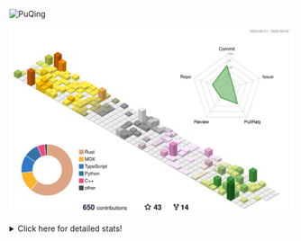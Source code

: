 ![PuQing](https://user-images.githubusercontent.com/27223114/171565019-9a56fae6-b08b-421f-99db-7e830da42371.png)

![](./profile-3d-contrib/profile-season-animate.svg)

<details>
<summary>Click here for detailed stats!</summary>

<!--START_SECTION:waka-->
![Lines of code](https://img.shields.io/badge/From%20Hello%20World%20I%27ve%20Written-2.6%20million%20lines%20of%20code-blue)

**🐱 My GitHub Data** 

> 📦 454.2 kB Used in GitHub's Storage 
 > 
> 🏆 388 Contributions in the Year 2025
 > 
> 🚫 Not Opted to Hire
 > 
> 📜 33 Public Repositories 
 > 
> 🔑 34 Private Repositories 
 > 
**I'm an Early 🐤** 

```text
🌞 Morning                940 commits         ██░░░░░░░░░░░░░░░░░░░░░░░   09.39 % 
🌆 Daytime                4350 commits        ███████████░░░░░░░░░░░░░░   43.46 % 
🌃 Evening                2555 commits        ██████░░░░░░░░░░░░░░░░░░░   25.53 % 
🌙 Night                  2164 commits        █████░░░░░░░░░░░░░░░░░░░░   21.62 % 
```


📊 **This Week I Spent My Time On** 

```text
💬 Programming Languages: 
Swift                    6 hrs 14 mins       ████████░░░░░░░░░░░░░░░░░   33.13 % 
C++                      5 hrs 55 mins       ████████░░░░░░░░░░░░░░░░░   31.44 % 
Python                   2 hrs 58 mins       ████░░░░░░░░░░░░░░░░░░░░░   15.82 % 
Typst                    2 hrs 2 mins        ███░░░░░░░░░░░░░░░░░░░░░░   10.81 % 
Text                     19 mins             ░░░░░░░░░░░░░░░░░░░░░░░░░   01.71 % 

🔥 Editors: 
VS Code                  18 hrs 49 mins      █████████████████████████   100.00 % 

💻 Operating System: 
Mac                      8 hrs 22 mins       ███████████░░░░░░░░░░░░░░   44.49 % 
WSL                      6 hrs 7 mins        ████████░░░░░░░░░░░░░░░░░   32.53 % 
Linux                    4 hrs 19 mins       ██████░░░░░░░░░░░░░░░░░░░   22.98 % 
```


<!--END_SECTION:waka-->
</details>
